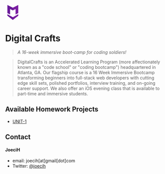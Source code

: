 
![alt text][logo]
 
[logo]: https://github.com/adam-p/markdown-here/raw/master/src/common/images/icon48.png "Logo Title Text 2"

# Digital Crafts


> *A 16-week immersive boot-camp for coding soldiers!*

> DigitalCrafts is an Accelerated Learning Program (more affectionately known as a "code school" or "coding bootcamp") headquartered in Atlanta, GA.  Our flagship course is a 16 Week Immersive Bootcamp transforming beginners into full-stack web developers with cutting edge skill sets, polished portfolios, interview training, and on-going career support. We also offer an iOS evening class that is available to part-time and immersive students.


## Available Homework Projects
* [UNIT-1](https://github.com/joecih/DigitalCrafts2016/blob/master/Unit1/README.md)


## Contact
#### JoeciH
* email: joecih[at]gmail[dot]com
* Twitter: [@joecih](https://twitter.com/joecih "joecih on twitter")


